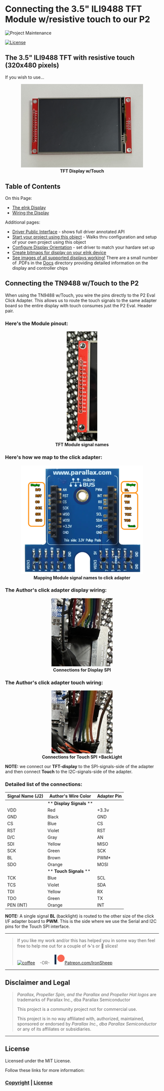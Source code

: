 # Connecting the 3.5" ILI9488 TFT Module w/resistive touch to our P2

![Project Maintenance][maintenance-shield]

[![License][license-shield]](LICENSE)


## The 3.5" ILI9488 TFT with resistive touch (320x480 pixels) 

If you wish to use...

<p align="center">
  <img src="../Images/theDisplay.jpg" width="400"></br>
  <caption><B>TFT Display w/Touch</B></caption>
</p>



## Table of Contents

On this Page:

- [The eInk Display](#features)
- [Wiring the Display](#how-to-contribute)

Additional pages:

- [Driver Public Interface](./isp_eInk_click.txt) - shows full driver annotated API 
- [Start your project using this object](DEVELOP.md) - Walks thru configuration and setup of your own project using this object
- [Configure Display Orientation](../Docs/Orientation.md) - set driver to match your hardare set up
- [Create bitmaps for display on your eInk device](./C-src)
- [See images of all supported displays working!](./Docs) There are a small number of .PDFs in the [Docs](../Docs) directory providing  detailed information on the display and controller chips



## Connecting the TN9488 w/Touch to the P2

When using the TN9488 w/Touch, you wire the pins directly to the P2 Eval Click Adapter.  This allows us to route the touch signals to the same adapter board so the entire display with touch consumes just the P2 Eval. Header pair.

### Here's the Module pinout:

<p align="center">
  <img src="../Images/pins-IF.jpg" width="100"></br>
  <caption><B>TFT Module signal names</B></caption>
</p>

### Here's how we map to the click adapter:

<p align="center">
  <img src="../Images/p2-click-adapter.png" width="400"></br>
  <caption><B>Mapping Module signal names to click adapter</B></caption>
</p>


### The Author's click adapter display wiring:

<p align="center">
  <img src="../Images/displayPins.jpg" width="200"></br>
  <caption><B>Connections for Display SPI</B></caption>
</p>

### The Author's click adapter touch wiring:

<p align="center">
  <img src="../Images/touchPins.jpg" width="200"></br>
  <caption><B>Connections for Touch SPI +BackLight</B></caption>
</p>

**NOTE:** we connect our **TFT-display** to the SPI-signals-side of the adapter and then connect **Touch** to the I2C-signals-side of the adapter.


### Detailed list of the connections:

| Signal Name  (J2) |  Author's Wire Color | Adapter Pin 
| --- | --- | --- 
| | ** **Display Signals**  ** | 
| VDD |  Red | +3.3v 
| GND |  Black | GND 
| CS |  Blue | CS
| RST |  Violet | RST 
| D/C |  Gray | AN
| SDI |  Yellow | MISO
| SCK |  Green | SCK
| BL | Brown | PWM*
| SDO |  Orange | MOSI
| | ** **Touch Signals** ** | 
| TCK |  Blue | SCL
| TCS |  Violet | SDA 
| TDI |  Yellow | RX
| TDO |  Green | TX 
| PEN (INT) |  Orange | INT 

**NOTE:** A single signal **BL** (backlight) is routed to the other size of the click I/F adapter board to **PWM**.  This is the side where we use the Serial and I2C pins for the Touch SPI interface.

---

> If you like my work and/or this has helped you in some way then feel free to help me out for a couple of :coffee:'s or :pizza: slices!
>
> [![coffee](https://www.buymeacoffee.com/assets/img/custom_images/black_img.png)](https://www.buymeacoffee.com/ironsheep) &nbsp;&nbsp; -OR- &nbsp;&nbsp; [![Patreon](../Images/patreon.png)](https://www.patreon.com/IronSheep?fan_landing=true)[Patreon.com/IronSheep](https://www.patreon.com/IronSheep?fan_landing=true)

---

## Disclaimer and Legal

> *Parallax, Propeller Spin, and the Parallax and Propeller Hat logos* are trademarks of Parallax Inc., dba Parallax Semiconductor
>
> This project is a community project not for commercial use.
>
> This project is in no way affiliated with, authorized, maintained, sponsored or endorsed by *Parallax Inc., dba Parallax Semiconductor* or any of its affiliates or subsidiaries.

---

## License

Licensed under the MIT License.

Follow these links for more information:

### [Copyright](copyright) | [License](LICENSE)

[maintenance-shield]: https://img.shields.io/badge/maintainer-stephen%40ironsheep%2ebiz-blue.svg?style=for-the-badge

[license-shield]: https://img.shields.io/badge/License-MIT-yellow.svg

